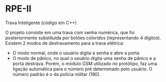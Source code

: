 # RPE-II
Trava Inteligente (código em C++)

O projeto consiste em uma trava com senha numérica, que foi posteriormente substituida por botões coloridos (representando 
4 dígitos). Existem 2 modos de destravamento para a trava elétrica:
- O modo normal, onde o usuário digita a senha e abre a porta
- O modo de pânico, no qual o usuário digita uma senha de pânico e a porta destrava. Porém, o módulo GSM utilizado no protótipo,
faz uma ligação automática para o número pré determinado pelo usuário. O número padrão é o da polícia militar (190).
